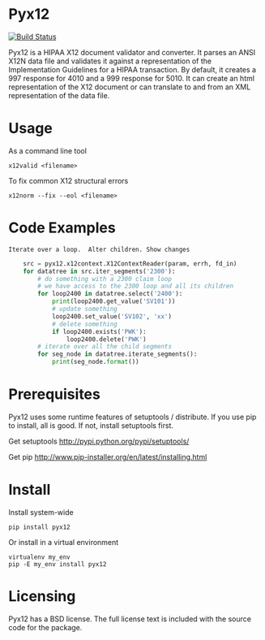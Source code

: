 # Pyx12

[![Build Status](https://github.com/azoner/pyx12/workflows/workflows/main.yml/badge.svg)](https://github.com/azoner/pyx12/actions/workflows/main.yml)


Pyx12 is a HIPAA X12 document validator and converter.  It parses an ANSI X12N data file and validates it against a representation of the Implementation Guidelines for a HIPAA transaction.  By default, it creates a 997 response for 4010 and a 999 response for 5010. It can create an html representation of the X12 document or can translate to and from an XML representation of the data file. 

# Usage

As a command line tool

    x12valid <filename>

To fix common X12 structural errors

    x12norm --fix --eol <filename>

# Code Examples

    Iterate over a loop.  Alter children. Show changes
```python
    src = pyx12.x12context.X12ContextReader(param, errh, fd_in)
    for datatree in src.iter_segments('2300'):
        # do something with a 2300 claim loop
        # we have access to the 2300 loop and all its children
        for loop2400 in datatree.select('2400'):
            print(loop2400.get_value('SV101'))
            # update something
            loop2400.set_value('SV102', 'xx')
            # delete something
            if loop2400.exists('PWK'):
                loop2400.delete('PWK')
        # iterate over all the child segments
        for seg_node in datatree.iterate_segments():
            print(seg_node.format())
```

# Prerequisites

Pyx12 uses some runtime features of setuptools / distribute.  If you use pip to install, all is good.  If not, install setuptools first.

Get setuptools <http://pypi.python.org/pypi/setuptools/>

Get pip <http://www.pip-installer.org/en/latest/installing.html>

# Install

Install system-wide

    pip install pyx12

Or install in a virtual environment

    virtualenv my_env
    pip -E my_env install pyx12

# Licensing

Pyx12 has a BSD license. The full license text is included with the source code for the package. 
